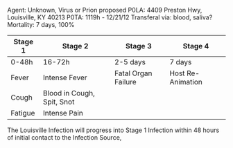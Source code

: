 Agent: Unknown, Virus or Prion proposed
P0LA: 4409 Preston Hwy, Louisville, KY 40213
P0TA: 1119h - 12/21/12
Transferal via: blood, saliva?
Mortality: 7 days, 100%

| Stage 1 | Stage 2                    | Stage 3             | Stage 4           |
| ------- | -------------------------- | ------------------- | ----------------- |
| 0-48h   | 16-72h                     | 2-5 days            | 7 days            | 
| Fever   | Intense Fever              | Fatal Organ Failure | Host Re-Animation |
| Cough   | Blood in Cough, Spit, Snot |                     |                   |
| Fatigue | Intense Pain               |                     |                   |

The Louisville Infection will progress into Stage 1 Infection within 48 hours of initial contact to the Infection Source, 